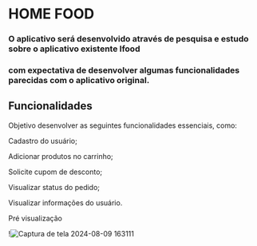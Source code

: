 # HOME FOOD


### O aplicativo será desenvolvido através de pesquisa e estudo  sobre o aplicativo existente Ifood 
### com expectativa de desenvolver algumas funcionalidades parecidas com o aplicativo original.


## Funcionalidades ##

Objetivo desenvolver as seguintes  funcionalidades essenciais, como:


Cadastro do usuário;

Adicionar produtos no carrinho;

Solicite cupom de desconto;

Visualizar status do pedido;

Visualizar informações do usuário.


Pré visualização


!![Captura de tela 2024-08-09 163111](https://github.com/user-attachments/assets/4c1f0e7a-4284-44d7-acc9-f72466e1bf5b)






